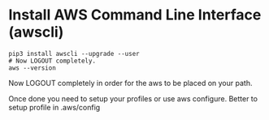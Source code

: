 
# Install AWS Command Line Interface (awscli)

```
pip3 install awscli --upgrade --user
# Now LOGOUT completely.
aws --version
```

Now LOGOUT completely in order for the aws to be placed on your path.

Once done you need to setup your profiles or use aws configure.
Better to setup profile in .aws/config
